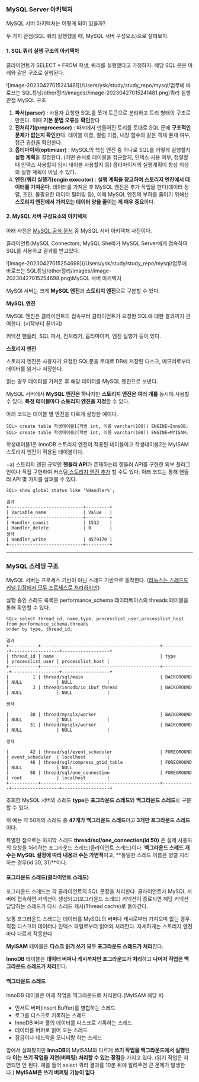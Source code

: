 ### **MySQL Server 아키텍처**

MySQL 서버 아키텍처는 어떻게 되어 있을까?

두 가지 관점(SQL 쿼리 실행했을 때, MySQL 서버 구성요소)으로 살펴보자.

#### **1. SQL 쿼리 실행 구조의 아키텍처**

클라이언트가 SELECT * FROM 학생; 쿼리를 실행했다고 가정하자. 해당 SQL 문은 아래와 같은 구조로 실행된다. 



![image-20230427015241481](/Users/ysk/study/study_repo/mysql/업무에 바로쓰는 SQL튜닝/other정리/images//image-20230427015241481.png)쿼리 실행 관점 MySQL 구조



1. **파서(parser)** : 사용자 요청한 SQL를 쪼개 토큰으로 분리하고 트리 형태의 구조로 만든다. 이때 **기본 문법 오류**를 **확인**한다
2. **전처리기(preprocessor)** : 파서에서 만들어진 트리를 토대로 SQL 문에 **구조적인 문제가 없는지 확인**한다. 테이블 이름, 컬럼 이름, 내장 함수와 같은 객체 존재 여부, 접근 권한을 확인한다.
3. **옵티마이저(optimizer)** : MySQL의 핵심 엔진 중 하나로 SQL를 어떻게 실행할지 **실행 계획**을 결정한다. (어떤 순서로 테이블을 접근할지, 인덱스 사용 여부, 정렬할 때 인덱스 사용할지 임시 테이블 사용할지 등) 옵티마이저의 실행계획이 항상 최상의 실행 계획이 아닐 수 있다.
4. **엔진/쿼리 실행기(engin executor)** : **실행 계획을 참고하여 스토리지 엔진에서 데이터를 가져온다**. 데이터를 가져온 후 MySQL 엔진은 추가 작업을 한다(데이터 정렬, 조인, 불필요한 데이터 필터링 등), 이때 MySQL 엔진의 부하를 줄이기 위해선 **스토리지 엔진에서 가져오는 데이터 양을 줄이는 게 매우 중요**하다. 

#### **2. MySQL 서버 구성요소의 아키텍처**

아래 사진은 [MySQL 공식 문서](https://dev.mysql.com/doc/refman/8.0/en/pluggable-storage-overview.html) 중 MySQL 서버 아키텍처 사진이다.

클라이언트(MySQL Connectors, MySQL Shell)가 MySQL Server에게 접속하여 SQL를 사용하고 결과를 받고있다.



![image-20230427015254698](/Users/ysk/study/study_repo/mysql/업무에 바로쓰는 SQL튜닝/other정리/images//image-20230427015254698.png)MySQL 서버 아키텍처



MySQl 서버는 크게 **MySQL 엔진**과 **스토리지 엔진**으로 구분할 수 있다.

 

**MySQL 엔진**

MySQL 엔진은 클라이언트의 접속부터 클라이언트가 요청한 SQL에 대한 결과까지 관여한다. (시작부터 끝까지)

커넥션 핸들러, SQL 파서, 전처리기, 옵티마이저, 엔진 실행기 등이 있다.

 

**스토리지 엔진**

스토리지 엔진은 사용자가 요청한 SQL문을 토대로 DB에 저장된 디스크, 메모리로부터 데이터를 읽거나 저장한다.

읽는 경우 데이터를 가져온 후 해당 데이터를 MySQL 엔진으로 보낸다.

MySQL 서버에서 **MySQL 엔진은 하나**지만 **스토리지 엔진은 여러 개를** 동시에 사용할 수 있다. **특정 테이블마다 스토리지 엔진을 지정**할 수 있다.

아래 코드는 테이블 별 엔진을 다르게 설정한 예이다.

```
SQL> create table 학생테이블1(학번 int, 이름 varchar(100)) ENGINE=InnoDB;
SQL> create table 학생테이블2(학번 int, 이름 varchar(100)) ENGINE=MYISAM;
```

학생테이블1은 InnoDB 스토리지 엔진이 적용된 테이블이고 학생테이블2는 MyISAM 스토리지 엔진이 적용된 테이블이다.

 

+a) 스토리지 엔진 규약인 **핸들러 API**가 존재하는데 핸들러 API를 구현한 외부 플러그인이나 직접 구현하여 커스텀[ 스토리지 엔진 추가](https://dev.mysql.com/doc/internals/en/custom-engine.html) 할 수도 있다. 아래 코드는 통해 핸들러 API 몇 가지를 살펴볼 수 있다.

```
SQL> show global status like '%Handler%'; 

결과 
+----------------------------+---------+
| Variable_name              | Value   |
+----------------------------+---------+
| Handler_commit             | 1532    |
| Handler_delete             | 0       |
생략
| Handler_write              | 4579170 |
+----------------------------+---------+
```

------

### **MySQL 스레딩 구조**

MySQL 서버는 프로세스 기반이 아닌 스레드 기반으로 동작한다. ([리눅스는 스레드도 커널 입장에서 모두 프로세스로 처리하지만](https://kukim.tistory.com/113))

 

실행 중인 스레드 목록은 performance_schema 데이터베이스의 threads 테이블을 통해 확인할 수 있다.

```
SQL> select thread_id, name,type, processlist_user,processlist_host
from performance_schema.threads
order by type, thread_id;

결과
+-----------+---------------------------------------------+------------+------------------+------------------+
| thread_id | name                                        | type       | processlist_user | processlist_host |
+-----------+---------------------------------------------+------------+------------------+------------------+
|         1 | thread/sql/main                             | BACKGROUND | NULL             | NULL             |
|         3 | thread/innodb/io_ibuf_thread                | BACKGROUND | NULL             | NULL             |

생략

|        30 | thread/mysqlx/worker                        | BACKGROUND | NULL             | NULL             |
|        31 | thread/mysqlx/worker                        | BACKGROUND | NULL             | NULL             |

생략

|        42 | thread/sql/event_scheduler                  | FOREGROUND | event_scheduler  | localhost        |
|        46 | thread/sql/compress_gtid_table              | FOREGROUND | NULL             | NULL             |
|        50 | thread/sql/one_connection                   | FOREGROUND | root             | localhost        |
+-----------+---------------------------------------------+------------+------------------+------------------+
```

조회한 MySQL 서버의 스레드 **type**은 **포그라운드 스레드**와 **백그라운드 스레드**로 구분할 수 있다.

위 예는 약 50개의 스레드 중 **47개가 백그라운드 스레드**이고 **3개만 포그라운드 스레드**이다.

특별한 점으로는 마지막 스레드 **thread/sql/one_connection(id 50)** 은 실제 사용자의 요청을 처리하는 포그라운드 스레드(클라이언트 스레드)이다. **백그라운드 스레드 개수는 MySQL 설정에 따라 내용과 수는 가변적**이고, **동일한 스레드 이름은 병렬 처리하는 경우(id 30, 31)**이다.

 

#### **포그라운드 스레드(클라이언트 스레드)**

포그라운드 스레드는 각 클라이언트의 SQL 문장을 처리한다. 클라이언트가 MySQL 서버에 접속하면 커넥션이 생성되고(포그라운드 스레드) 커넥션이 종료되면 해당 커넥션 담당하는 스레드가 다시 스레드 캐시(Thread cache)로 돌아간다.

보통 포그라운드 스레드는 데이터를 MySQL의 버퍼나 캐시로부터 가져오며 없는 경우 직접 디스크의 데이터나 인덱스 파일로부터 읽어와 처리한다. 자세하게는 스토리지 엔진마다 다르게 작동한다

**MyISAM** 테이블은 **디스크 읽기 쓰기 모두 포그라운드 스레드가 처리**한다.

**InnoDB** 테이블은 **데이터 버퍼나 캐시까지만 포그라운드가 처리**하고 **나머지 작업은 백그라운드 스레드가 처리**한다.

#### **백그라운드 스레드**

InnoDB 테이블은 아래 작업을 백그라운드로 처리한다.(MyISAM 해당 X)

- 인서트 버퍼(Insert Buffer)를 병합하는 스레드
- 로그를 디스크로 기록하는 스레드
- InnoDB 버퍼 풀의 데이터를 디스크로 기록하는 스레드
- 데이터를 버퍼로 읽어 오는 스레드
- 잠금이나 데드락을 모니터랑 하는 스레드

앞에서 살펴봤지만 **InnoDB**의 MyISAM와 다르게 **쓰기 작업을 백그라운드에서 실행**된다 **이는 쓰기 작업을 지연(버퍼링) 처리할 수 있는 장점**을 가지고 있다. (읽기 작업은 지연되면 안 된다. 예를 들어 select 쿼리 결과를 10분 뒤에 알려주면 큰 문제가 발생한다.) **MyISAM은 쓰기 버퍼링 기능이 없다**